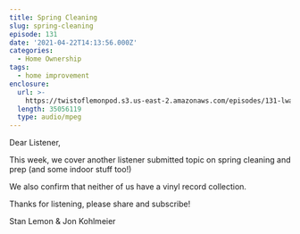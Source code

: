 ```yaml
---
title: Spring Cleaning
slug: spring-cleaning
episode: 131
date: '2021-04-22T14:13:56.000Z'
categories:
  - Home Ownership
tags:
  - home improvement
enclosure:
  url: >-
    https://twistoflemonpod.s3.us-east-2.amazonaws.com/episodes/131-lwatol-20210422.mp3
  length: 35056119
  type: audio/mpeg
---
```


Dear Listener,

This week, we cover another listener submitted topic on spring cleaning and prep (and some indoor stuff too!)

We also confirm that neither of us have a vinyl record collection.

Thanks for listening, please share and subscribe!

Stan Lemon & Jon Kohlmeier
